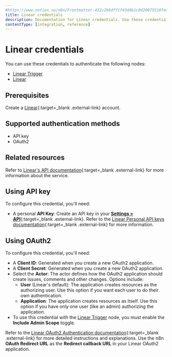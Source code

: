 ```yaml
---
#https://www.notion.so/n8n/Frontmatter-432c2b8dff1f43d4b1c8d20075510fe4
title: Linear credentials
description: Documentation for Linear credentials. Use these credentials to authenticate Linear in n8n, a workflow automation platform.
contentType: [integration, reference]
---
```


# Linear credentials

You can use these credentials to authenticate the following nodes:

* [Linear Trigger](/integrations/builtin/trigger-nodes/n8n-nodes-base.lineartrigger/)
* [Linear](/integrations/builtin/app-nodes/n8n-nodes-base.linear/)

## Prerequisites

Create a [Linear](https://linear.app/){:target=_blank .external-link} account.

## Supported authentication methods

- API key
- OAuth2

## Related resources

Refer to [Linear's API documentation](https://developers.linear.app/docs/graphql/working-with-the-graphql-api){:target=_blank .external-link} for more information about the service.

## Using API key

To configure this credential, you'll need:

- A personal **API Key**: Create an API key in your [**Settings > API**](https://linear.app/n8n/settings/api){:target=_blank .external-link}. Refer to the [Linear Personal API keys documentation](https://developers.linear.app/docs/graphql/working-with-the-graphql-api#personal-api-keys){:target=_blank .external-link} for more information.

## Using OAuth2

To configure this credential, you'll need:

- A **Client ID**: Generated when you create a new OAuth2 application.
- A **Client Secret**: Generated when you create a new OAuth2 application.
- Select the **Actor**: The actor defines how the OAuth2 application should create issues, comments and other changes. Options include:
    - **User** (Linear's default): The application creates resources as the authorizing user. Use this option if you want each user to do their own authentication.
    - **Application**: The application creates resources as itself. Use this option if you have only one user (like an admin) authorizing the application.
- To use this credential with the [Linear Trigger](/integrations/builtin/trigger-nodes/n8n-nodes-base.lineartrigger/) node, you must enable the **Include Admin Scope** toggle.

Refer to the [Linear OAuth2 Authentication documentation](https://developers.linear.app/docs/oauth/authentication){:target=_blank .external-link} for more detailed instructions and explanations. Use the n8n **OAuth Redirect URL** as the **Redirect callback URL** in your Linear OAuth2 application.

